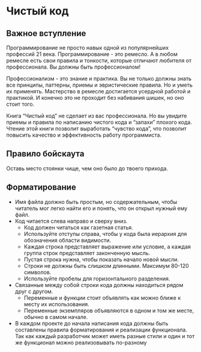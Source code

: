 # Чистый код

## Важное вступление
Программирование не просто навык одной из популярнейших профессий 21 века.
Программирование - это ремесло. А в любом ремесле есть свои правила и тонкости, которые отличают любителя от профессионала. Вы должны быть профессионалом!

Профессионализм - это знание и практика. Вы не только должны знать все принципы, паттерны, приемы и эвристические правила. Но и уметь их применять.
Мастерство в ремесле достигается усердной работой и практикой.
И конечно это не проходит без набивания шишек, но оно стоит того.

Книга “Чистый код” не сделает из вас профессионала. Но вы увидите приемы и правила по написанию чистого кода и “запахи” плохого кода.
Чтение этой книги позволит выработать “чувство кода”, что позволит повысить качество и эффективность работу программиста.

## Правило бойскаута
Оставь место стоянки чище, чем оно было до твоего прихода.

## Форматирование
- Имя файла должно быть простым, но содержательным, чтобы читатель мог легко найти его и понять, что он открыл нужный ему файл.
- Код читается слева направо и сверху вниз.
    - Код должен читаться как газетная статья.
    - Используйте отступы справа, чтобы у кода была иерархия для обозначения области видимости.
    - Каждая строка представляет выражение или условие, а каждая группа строк представляет законченную мысль.
    - Пустая строка нужна, чтобы показать начало новой мысли.
    - Строки не должны быть слишком длинными. Максимум 80-120 символов.
    - Используйте пробелы для горизонтального разделения.
- Связанные между собой строки кода должны находиться рядом друг с другом.
    - Переменные и функции  стоит объявлять как можно ближе к месту их использования.
    - Переменные экземпляров объявляются в одном и том же месте, обычно в самом начале.
- В каждом проекте до начала написания кода должны быть составлены правила форматирования и реализации функционала. Так как каждый разработчик может иметь разные стили и один и тот же функционал можно реализовывать по-разному
